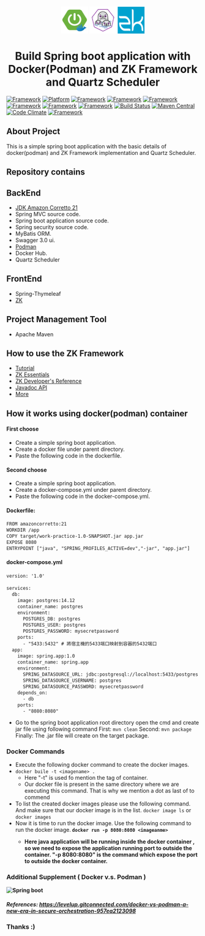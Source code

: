 <p align="center">
	<img width="70" height="70" src="picture/spring_docker.png" alt="Spring boot">
	<img width="70" height="70" src="picture/podman.webp" alt="Spring boot">
    <img width="70" height="70" src="picture/zk.png" alt="Spring boot">  
  <h1 align="center">Build Spring boot application with Docker(Podman) and ZK Framework and Quartz Scheduler</h1>
</p>

[![Framework](https://img.shields.io/badge/Maven-3.9.6-red)](https://maven.apache.org/)
[![Platform](https://img.shields.io/badge/Java-21%2B-red)](https://docs.aws.amazon.com/corretto/latest/corretto-21-ug/downloads-list.html)
[![Framework](https://img.shields.io/badge/Spring%20Boot-3.3.1-green)](https://spring.io/projects/spring-boot)
[![Framework](https://img.shields.io/badge/Spring%20Security-6.3.1-green)](https://spring.io/projects/spring-security)
[![Framework](https://img.shields.io/badge/MyBatis-3.0.0-red)](https://mybatis.org/mybatis-3/)
[![Framework](https://img.shields.io/badge/Swagger-3.0.0-green)](https://swagger.io/)
[![Framework](https://img.shields.io/badge/Docker-26.0.0-blue)](https://www.docker.com/)
[![Framework](https://img.shields.io/badge/Podman-5.1.2-purple)](https://podman.io/)
[![Build Status](https://github.com/zkoss/zk/workflows/zk-build/badge.svg)](https://github.com/zkoss/zk/actions?query=workflow%3Azk-build) [![Maven Central](https://maven-badges.herokuapp.com/maven-central/org.zkoss.zk/zk/badge.svg)](https://maven-badges.herokuapp.com/maven-central/org.zkoss.zk/zk) [![Code Climate](https://codeclimate.com/github/zkoss/zk/badges/gpa.svg)](https://codeclimate.com/github/zkoss/zk)
[![Framework](https://img.shields.io/badge/Quartz-3.2.3-blue)](https://www.quartz-scheduler.org/)

## About Project 
This is a simple spring boot application with the basic details of docker(podman) and ZK Framework implementation and Quartz Scheduler.

## Repository contains 

## BackEnd 
  * [JDK Amazon Corretto 21](https://aws.amazon.com/tw/corretto/?filtered-posts.sort-by=item.additionalFields.createdDate&filtered-posts.sort-order=desc)
  * Spring MVC source code.
  * Spring boot application source code.
  * Spring security source code.
  * MyBatis ORM.
  * Swagger 3.0 ui.
  * [Podman](https://podman.io/)
  * Docker Hub.
  * Quartz Scheduler

## FrontEnd 
  * Spring-Thymeleaf
  * [ZK](http://www.zkoss.org/)

## Project Management Tool
  * Apache Maven 

## How to use the ZK Framework
  * [Tutorial](http://books.zkoss.org/wiki/ZK_Getting_Started/Tutorial)
  * [ZK Essentials](http://books.zkoss.org/wiki/ZK_Essentials)
  * [ZK Developer's Reference](http://books.zkoss.org/wiki/ZK_Developer%27s_Reference)
  * [Javadoc API](http://www.zkoss.org/javadoc/latest/zk/)
  * [More](http://books.zkoss.org)

## How it works using docker(podman) container
#### First choose 
  * Create a simple spring boot application.
  * Create a docker file under parent directory.
  * Paste the following code in the dockerfile.
#### Second choose
  * Create a simple spring boot application.
  * Create a docker-compose.yml under parent directory.
  * Paste the following code in the docker-compose.yml.

#### Dockerfile: 
```
FROM amazoncorretto:21
WORKDIR /app
COPY target/work-practice-1.0-SNAPSHOT.jar app.jar
EXPOSE 8080
ENTRYPOINT ["java", "SPRING_PROFILES_ACTIVE=dev","-jar", "app.jar"]
```

#### docker-compose.yml

```
version: '1.0'

services:
  db:
    image: postgres:14.12
    container_name: postgres
    environment:
      POSTGRES_DB: postgres
      POSTGRES_USER: postgres
      POSTGRES_PASSWORD: mysecretpassword
    ports:
      - "5433:5432" # 將宿主機的5433端口映射到容器的5432端口
  app:
    image: spring.app:1.0
    container_name: spring.app
    environment:
      SPRING_DATASOURCE_URL: jdbc:postgresql://localhost:5433/postgres
      SPRING_DATASOURCE_USERNAME: postgres
      SPRING_DATASOURCE_PASSWORD: mysecretpassword
    depends_on:
      - db
    ports:
      - "8080:8080"
```

* Go to the spring boot application root directory open the cmd and create jar file using following command
First: ```mvn clean```
Second: ```mvn package```
Finally: The .jar file will create on the target package.
### Docker Commands
* Execute the following docker command to create the docker images.<br>
* ```docker buile -t <imagename> .```
  * Here "-t" is used fo mention the tag of container.
  * Our docker file is present in the same directory where we are executing this command. That is why we mention a dot as last of to commend
* To list the created docker images please use the following command. And make sure that our docker image is in the list.
  ```docker image ls``` or
  ```docker images```
* Now it is time to run the docker image. Use the following command to run the docker image.<b>
  ```docker run -p 8080:8080 <imageanme>```
  * Here java application will be running inside the docker container , so we need to expose the application running port to outside the container. "-p 8080:8080" is the command which expose the port to outside the docker container.

### Additional Supplement ( Docker v.s. Podman )
<img width="600" height="300" src="picture/docker_vs_podman.jpg" alt="Spring boot">

##### References: https://levelup.gitconnected.com/docker-vs-podman-a-new-era-in-secure-orchestration-957ea2123098

### Thanks :)